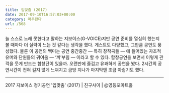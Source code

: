 ```yaml
---
title: 입맞춤 (2017)
date: 2017-09-10T16:57:03+00:00
category: 마주한다
url: /568
---
```


늘 스스로 노래 못한다고 말하는 지보이스(G-VOICE)지만 공연 준비를 열심히 했는지 볼 때마다 더 실력이 느는 것 같다는 생각을 했다. 게스트도 다양했고, 그만큼 공연도 풍성했다. 물론 이 공연의 백미는 공연 중간중간 — 특히 창작곡들 — 에 들어있는 자조적 유머와 단원들의 귀여움 — &#8216;끼&#8217;부림 — 이라고 할 수 있다. 합창공연을 보면서 이렇게 관객을 웃게 만드는 합창단이 있을까. 오랜만에 즐겁고 유쾌하게 공연을 봤다. 2시간의 공연시간이 전혀 길지 않게 느껴지고 금방 지나가 마지막엔 조금 아쉽기도 했다.

---

2017 지보이스 정기공연 '입맞춤' (2017) | 친구사이 | @영등포아트홀
